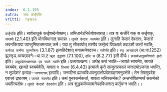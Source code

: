 ```yaml
---
index:  6.1.195
sutra:  अचः कर्तृयकि
vritti:  nyasa
---
```


`कर्तृयकि` इति। सार्वधातुकं कर्तृशब्देनोक्तम्। अभिधानेऽभिधेयोपचारात्। तत्र यः कर्त्तरि यक् स कर्तृयक्, `सप्तमी` (2.1.40) इति योगविभागात् समासः। `लूयते केदारः स्वयमेव` इति। लुनाति केदारं देवदत्तः, केदारो लवनक्रियया व्याप्तुमिष्टतमत्वात् कर्म। यदा तु सौकार्यात् तस्यैव कर्त्तृत्वं विवक्ष्यते तदाऽसौ कर्त्ता भवति; `कर्मवत् कर्मणा तुल्यक्रियः` (3.1.87) इत्यतिदेशात् यगात्मनेपदञ्च। `स्तीर्यते` इति। `स्तृ आच्छादने` (धा.पा.1252) झ्र्स्तृञ् आचछादने--धा.पा.ट `ॠत इद्धातोः` (7.1.100), `हलि च` (8.2.77) इती दीर्घः। `लसार्वधातुकनिघाते कृते` इति। `अदुपदेशभक्तयक एव स्वरो भवति` इति। प्रत्ययलक्षणः।
अथेह कथं भवति--जायते स्वयमेव, सायते स्वयमेव, खायते स्वयमेवेति, यावता `ये विभाषा` (6.4.43) इत्यात्वे कृते सत्युत्तरकालं जनादयोऽजन्ता भवन्ति, न तूपदेश? इत्याह--`जनादनाम्` इत्यादि। जनादीनां ह्यात्वविधावनुदात्तोपदेशग्रहणमनुवर्त्तते। तेन तेषामुपदेश एवात्त्वं द्रष्टव्यम्। `जायते स्वयमेव` इति। कथं पुनरकर्मकर्त्ता, यावता जनिरकर्मकः? अन्तर्भावितण्यर्थं सकर्मको भवतीत्यदोषः।
`लूयते केदारो देवदत्तेन` इति। अत्र शुद्धकर्मण्यात्मनेपदविधानात् कर्तृयग्न भवति।।

